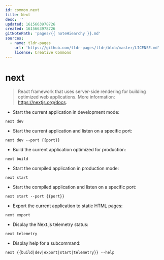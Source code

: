 ```yaml
---
id: common.next
title: Next
desc: ''
updated: 1615663978726
created: 1615663978726
gitNotePath: 'pages/{{ noteHiearchy }}.md'
sources:
  - name: tldr-pages
    url: 'https://github.com/tldr-pages/tldr/blob/master/LICENSE.md'
    license: Creative Commons
---
```

# next

> React framework that uses server-side rendering for building optimized web applications.
> More information: <https://nextjs.org/docs>.

- Start the current application in development mode:

`next dev`

- Start the current application and listen on a specific port:

`next dev --port {{port}}`

- Build the current application optimized for production:

`next build`

- Start the compiled application in production mode:

`next start`

- Start the compiled application and listen on a specific port:

`next start --port {{port}}`

- Export the current application to static HTML pages:

`next export`

- Display the Next.js telemetry status:

`next telemetry`

- Display help for a subcommand:

`next {{build|dev|export|start|telemetry}} --help`

